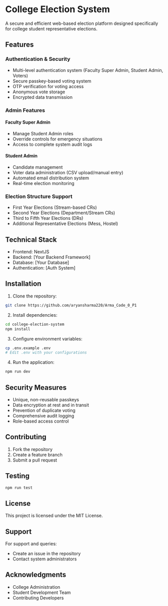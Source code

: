 # College Election System

A secure and efficient web-based election platform designed specifically for college student representative elections.

## Features

### Authentication & Security
- Multi-level authentication system (Faculty Super Admin, Student Admin, Voters)
- Secure passkey-based voting system
- OTP verification for voting access
- Anonymous vote storage
- Encrypted data transmission

### Admin Features
#### Faculty Super Admin
- Manage Student Admin roles
- Override controls for emergency situations
- Access to complete system audit logs

#### Student Admin
- Candidate management
- Voter data administration (CSV upload/manual entry)
- Automated email distribution system
- Real-time election monitoring

### Election Structure Support
- First Year Elections (Stream-based CRs)
- Second Year Elections (Department/Stream CRs)
- Third to Fifth Year Elections (DRs)
- Additional Representative Elections (Mess, Hostel)

## Technical Stack
- Frontend: NextJS
- Backend: [Your Backend Framework]
- Database: [Your Database]
- Authentication: [Auth System]



## Installation
1. Clone the repository:
```bash
git clone https://github.com/aryansharma220/Arma_Code_0_P1
```

2. Install dependencies:
```bash
cd college-election-system
npm install
```

3. Configure environment variables:
```bash
cp .env.example .env
# Edit .env with your configurations
```

4. Run the application:
```bash
npm run dev
```

## Security Measures
- Unique, non-reusable passkeys
- Data encryption at rest and in transit
- Prevention of duplicate voting
- Comprehensive audit logging
- Role-based access control

## Contributing
1. Fork the repository
2. Create a feature branch
3. Submit a pull request

## Testing
```bash
npm run test
```

## License
This project is licensed under the MIT License.

## Support
For support and queries:
- Create an issue in the repository
- Contact system administrators

## Acknowledgments
- College Administration
- Student Development Team
- Contributing Developers
